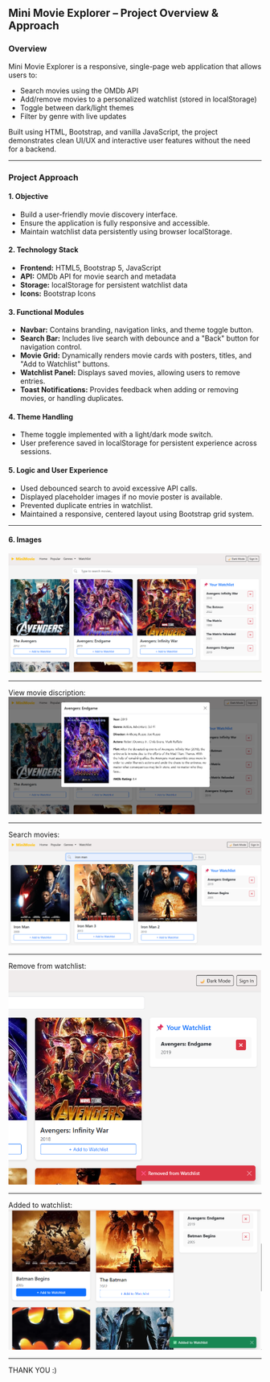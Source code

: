 ## Mini Movie Explorer – Project Overview & Approach

### Overview
Mini Movie Explorer is a responsive, single-page web application that allows users to:
- Search movies using the OMDb API
- Add/remove movies to a personalized watchlist (stored in localStorage)
- Toggle between dark/light themes
- Filter by genre with live updates

Built using HTML, Bootstrap, and vanilla JavaScript, the project demonstrates clean UI/UX and interactive user features without the need for a backend.

---

### Project Approach

#### 1. Objective
- Build a user-friendly movie discovery interface.
- Ensure the application is fully responsive and accessible.
- Maintain watchlist data persistently using browser localStorage.

#### 2. Technology Stack
- **Frontend:** HTML5, Bootstrap 5, JavaScript
- **API:** OMDb API for movie search and metadata
- **Storage:** localStorage for persistent watchlist data
- **Icons:** Bootstrap Icons

#### 3. Functional Modules
- **Navbar:** Contains branding, navigation links, and theme toggle button.
- **Search Bar:** Includes live search with debounce and a "Back" button for navigation control.
- **Movie Grid:** Dynamically renders movie cards with posters, titles, and "Add to Watchlist" buttons.
- **Watchlist Panel:** Displays saved movies, allowing users to remove entries.
- **Toast Notifications:** Provides feedback when adding or removing movies, or handling duplicates.

#### 4. Theme Handling
- Theme toggle implemented with a light/dark mode switch.
- User preference saved in localStorage for persistent experience across sessions.

#### 5. Logic and User Experience
- Used debounced search to avoid excessive API calls.
- Displayed placeholder images if no movie poster is available.
- Prevented duplicate entries in watchlist.
- Maintained a responsive, centered layout using Bootstrap grid system.

---
#### 6. Images

<img src="https://github.com/ichhakumari/Mini-Movie-Explorer/blob/main/output1.png">
<hr>
View movie discription:
<img src= "https://github.com/ichhakumari/Mini-Movie-Explorer/blob/main/Screenshot%202025-07-09%20151803.png">

<hr>
Search movies:
<img src ="https://github.com/ichhakumari/Mini-Movie-Explorer/blob/main/output2.png">
<hr>

Remove from watchlist:
<img src = "https://github.com/ichhakumari/Mini-Movie-Explorer/blob/main/output3.png">
<hr>

Added to watchlist:
<img src= "https://github.com/ichhakumari/Mini-Movie-Explorer/blob/main/putput4.png">

---
THANK YOU :)
